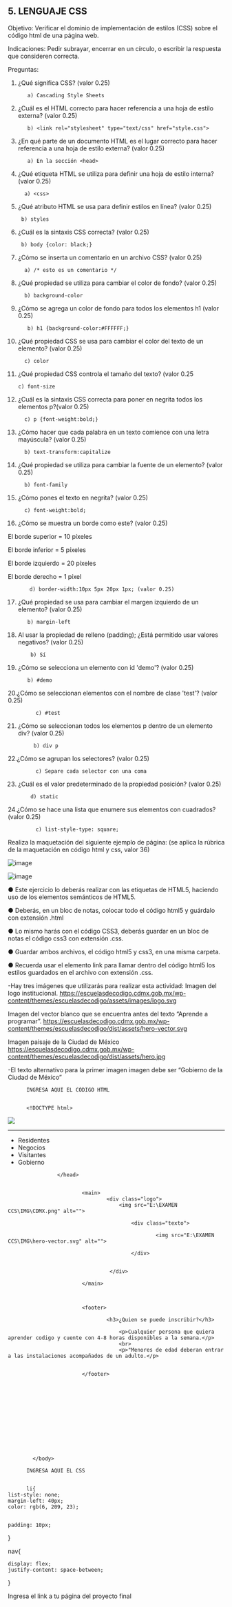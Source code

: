 ## 5. LENGUAJE CSS

Objetivo: Verificar el dominio de implementación de estilos (CSS) sobre el código html de
una página web.

Indicaciones: Pedir subrayar, encerrar en un círculo, o escribir la respuesta que
consideren correcta.

Preguntas:

1. ¿Qué significa CSS? (valor 0.25)

          a) Cascading Style Sheets
                   
2. ¿Cuál es el HTML correcto para hacer referencia a una hoja de estilo externa?
(valor 0.25)

          b) <link rel="stylesheet" type="text/css" href="style.css">
          
          
3. ¿En qué parte de un documento HTML es el lugar correcto para hacer referencia a
una hoja de estilo externa? (valor 0.25)

          a) En la sección <head>
                  
 4. ¿Qué etiqueta HTML se utiliza para definir una hoja de estilo interna? (valor 0.25)
 
          a) <css>
                    
 5. ¿Qué atributo HTML se usa para definir estilos en línea? (valor 0.25)

         b) styles
                 
 6. ¿Cuál es la sintaxis CSS correcta? (valor 0.25)

         b) body {color: black;}
          
          
 7. ¿Cómo se inserta un comentario en un archivo CSS? (valor 0.25)

          a) /* esto es un comentario */
                   
8. ¿Qué propiedad se utiliza para cambiar el color de fondo? (valor 0.25)

         b) background-color
                    
9. ¿Cómo se agrega un color de fondo para todos los elementos h1 (valor 0.25)
  
          b) h1 {background-color:#FFFFFF;}
           
10. ¿Qué propiedad CSS se usa para cambiar el color del texto de un elemento? (valor 0.25)
  
          c) color
  
 11. ¿Qué propiedad CSS controla el tamaño del texto? (valor 0.25
  
         c) font-size
            
 12. ¿Cuál es la sintaxis CSS correcta para poner en negrita todos los elementos p?(valor 0.25)
  
           c) p {font-weight:bold;}
            
13. ¿Cómo hacer que cada palabra en un texto comience con una letra mayúscula? (valor 0.25)
  
          b) text-transform:capitalize
            
14. ¿Qué propiedad se utiliza para cambiar la fuente de un elemento? (valor 0.25)
  
          b) font-family
           
15. ¿Cómo pones el texto en negrita? (valor 0.25)
  
          c) font-weight:bold;
  
16. ¿Cómo se muestra un borde como este? (valor 0.25)

El borde superior = 10 píxeles

El borde inferior = 5 píxeles

El borde izquierdo = 20 píxeles

El borde derecho = 1 píxel
  
           d) border-width:10px 5px 20px 1px; (valor 0.25)
          
17. ¿Qué propiedad se usa para cambiar el margen izquierdo de un elemento? (valor 0.25)

           b) margin-left
          
18. Al usar la propiedad de relleno (padding); ¿Está permitido usar valores negativos? (valor 0.25)

            b) Sí
                        
 19. ¿Cómo se selecciona un elemento con id 'demo'? (valor 0.25)
 
            b) #demo
                       
20.¿Cómo se seleccionan elementos con el nombre de clase 'test'? (valor 0.25)

             c) #test
                        
21. ¿Cómo se seleccionan todos los elementos p dentro de un elemento div? (valor 0.25)

             b) div p
                        
22.¿Cómo se agrupan los selectores? (valor 0.25)

             c) Separe cada selector con una coma
            
23. ¿Cuál es el valor predeterminado de la propiedad posición? (valor 0.25)

            d) static
            
 24.¿Cómo se hace una lista que enumere sus elementos con cuadrados? (valor 0.25)
 
             c) list-style-type: square;
            
Realiza la maquetación del siguiente ejemplo de página: (se aplica la rúbrica de la
maquetación en código html y css, valor 36)

![image](https://user-images.githubusercontent.com/91554777/166742177-b3cc2bfc-7768-42e4-b4f0-dcc2a1473935.png)


![image](https://user-images.githubusercontent.com/103137328/171925651-651bfb10-d8cd-4f1f-9ff6-7bccf41f9aa2.png)

● Este ejercicio lo deberás realizar con las etiquetas de HTML5, haciendo uso de los elementos semánticos de HTML5.

● Deberás, en un bloc de notas, colocar todo el código html5 y guárdalo con extensión .html

● Lo mismo harás con el código CSS3, deberás guardar en un bloc de notas el código css3 con extensión .css.

● Guardar ambos archivos, el código html5 y css3, en una misma carpeta.

● Recuerda usar el elemento link para llamar dentro del código html5 los estilos guardados en el archivo con extensión .css.

-Hay tres imágenes que utilizarás para realizar esta actividad:
Imagen del logo institucional.
https://escuelasdecodigo.cdmx.gob.mx/wp-content/themes/escuelasdecodigo/assets/images/logo.svg

Imagen del vector blanco que se encuentra antes del texto “Aprende a programar”. https://escuelasdecodigo.cdmx.gob.mx/wp-content/themes/escuelasdecodigo/dist/assets/hero-vector.svg

Imagen paisaje de la Ciudad de México
https://escuelasdecodigo.cdmx.gob.mx/wp-content/themes/escuelasdecodigo/dist/assets/hero.jpg

-El texto alternativo para la primer imagen imagen debe ser “Gobierno de la Ciudad de México”


          INGRESA AQUI EL CÓDIGO HTML
          
          
          <!DOCTYPE html>
<html lang="en">
<head>
    <meta charset="UTF-8">
    <meta http-equiv="X-UA-Compatible" content="IE=edge">
    <meta name="viewport" content="width=device-width, initial-scale=1.0">
    <link rel="stylesheet" href="css\estil.css">
    <title>EXAMEN</title>
</head>
            <body>
                    <head>
                        <img src="E:\EXAMEN CCS\IMG\logo.svg"><hr>
                                <nav>
                                        <ul>
                                                    <li>Residentes</li>
                                                    <li>Negocios</li>
                                                    <li>Visitantes</li>  
                                                    <li>Gobierno</li> 
                                        </ul>
                                </nav>
                             

                    </head>
                    

                            <main>
                                    <div class="logo">
                                        <img src="E:\EXAMEN CCS\IMG\CDMX.png" alt="">
                                        
                                            <div class="texto">

                                                    <img src="E:\EXAMEN CCS\IMG\hero-vector.svg" alt="">

                                            </div>


                                     </div>

                            </main>
    


                            <footer>

                                    <h3>¿Quien se puede inscribir?</h3>

                                        <p>Cualquier persona que quiera aprender codigo y cuente con 4-8 horas disponibles a la semana.</p>
                                        <br>
                                        <p>"Menores de edad deberan entrar a las instalaciones acompañados de un adulto.</p>


                            </footer>













            </body>

</html>
          
          INGRESA AQUI EL CSS
          
          
          li{
    list-style: none;
    margin-left: 40px;
    color: rgb(6, 209, 23);
    
  
    padding: 10px;
    


}


nav{

    display: flex;
    justify-content: space-between;

}

          
          
 Ingresa el link a tu página del proyecto final
